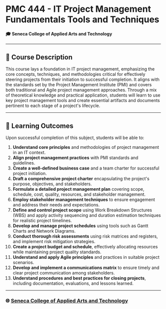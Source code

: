 # PMC 444 - IT Project Management Fundamentals Tools and Techniques

#### 🎓 Seneca College of Applied Arts and Technology

---

## 📘 Course Description
This course lays a foundation in IT project management, emphasizing the core concepts, techniques, and methodologies critical for effectively steering projects from their initiation to successful completion. It aligns with the standards set by the Project Management Institute (PMI) and covers both traditional and Agile project management approaches. Through a mix of theoretical knowledge and practical application, students will learn to use key project management tools and create essential artifacts and documents pertinent to each stage of a project's lifecycle.

---

## 🎯 Learning Outcomes

Upon successful completion of this subject, students will be able to:

1. **Understand core principles** and methodologies of project management in an IT context.
2. **Align project management practices** with PMI standards and guidelines.
3. **Create a well-defined business case** and a team charter for successful project initiation.
4. **Draft a comprehensive project charter** encapsulating the project's purpose, objectives, and stakeholders.
5. **Formulate a detailed project management plan** covering scope, schedule, cost, quality, resources, and stakeholder management.
6. **Employ stakeholder management techniques** to ensure engagement and address their needs and expectations.
7. **Define and control project scope** using Work Breakdown Structures (WBS) and apply activity sequencing and duration estimation techniques for realistic project timelines.
8. **Develop and manage project schedules** using tools such as Gantt Charts and Network Diagrams.
9. **Conduct thorough risk assessments** using risk matrices and registers, and implement risk mitigation strategies.
10. **Create a project budget and schedule**, effectively allocating resources while maintaining project quality standards.
11. **Understand and apply Agile principles** and practices in suitable project scenarios.
12. **Develop and implement a communications matrix** to ensure timely and clear project communication among stakeholders.
13. **Understand procedures and best practices for closing projects**, including documentation, evaluations, and lessons learned.

---

### 🌐 [Seneca College of Applied Arts and Technology](https://www.senecacollege.ca/)
